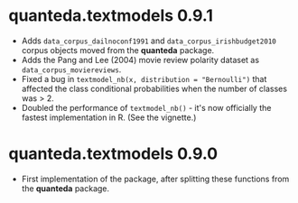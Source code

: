 # quanteda.textmodels 0.9.1

* Adds `data_corpus_dailnoconf1991` and `data_corpus_irishbudget2010` corpus objects moved from the **quanteda** package.
* Adds the Pang and Lee (2004) movie review polarity dataset as `data_corpus_moviereviews`.
* Fixed a bug in `textmodel_nb(x, distribution = "Bernoulli")` that affected the class conditional probabilities when the number of classes was > 2.
* Doubled the performance of `textmodel_nb()` - it's now officially the fastest implementation in R.  (See the vignette.)


# quanteda.textmodels 0.9.0

* First implementation of the package, after splitting these functions from the **quanteda** package.
